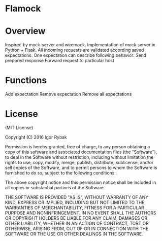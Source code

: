 Flamock
==========

# Overview
Inspired by mock-server and wiremock. Implementation of mock server in Python + Flask.
All incoming requests are validated according saved expectations.
One expectation can describe following behavior:
Send prepared response
Forward request to particular host

# Functions
Add expectation
Remove expectation
Remove all expectations

# License

(MIT License)

Copyright (C) 2016 Igor Rybak

Permission is hereby granted, free of charge, to any person obtaining a copy of this software and associated documentation files (the "Software"), to deal in the Software without restriction, including without limitation the rights to use, copy, modify, merge, publish, distribute, sublicense, and/or sell copies of the Software, and to permit persons to whom the Software is furnished to do so, subject to the following conditions:

The above copyright notice and this permission notice shall be included in all copies or substantial portions of the Software.

THE SOFTWARE IS PROVIDED "AS IS", WITHOUT WARRANTY OF ANY KIND, EXPRESS OR IMPLIED, INCLUDING BUT NOT LIMITED TO THE WARRANTIES OF MERCHANTABILITY, FITNESS FOR A PARTICULAR PURPOSE AND NONINFRINGEMENT. IN NO EVENT SHALL THE AUTHORS OR COPYRIGHT HOLDERS BE LIABLE FOR ANY CLAIM, DAMAGES OR OTHER LIABILITY, WHETHER IN AN ACTION OF CONTRACT, TORT OR OTHERWISE, ARISING FROM, OUT OF OR IN CONNECTION WITH THE SOFTWARE OR THE USE OR OTHER DEALINGS IN THE SOFTWARE. 
